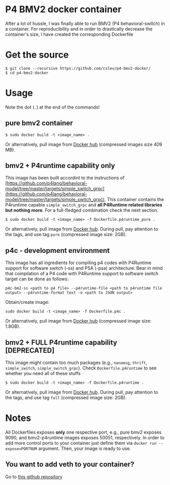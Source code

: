 # P4 BMV2 docker container
After a lot of hussle, I was finally able to run BMV2 (P4 behavioral-switch) in a container. For reproducibility and in order to drastically decrease the container's size, I have created the corresponding Dockerfile

# Get the source
```
$ git clone --recursive https://github.com/cslev/p4-bmv2-docker/
$ cd p4-bmv2-docker
```
# Usage
Note the dot (`.`) at the end of the commands!

## pure bmv2 container 
```
$ sudo docker build -t <image_name> .
```
Or alternatively, pull image from [Docker hub](https://hub.docker.com/r/cslev/p4-bmv2/) (compressed images size 409 MB).

## bmv2 + P4runtime capability only
This image has been built accordint to the instructions of [https://github.com/p4lang/behavioral-model/tree/master/targets/simple_switch_grpc](https://github.com/p4lang/behavioral-model/tree/master/targets/simple_switch_grpc).
This container contains the P4runtime capable `simple_switch_grpc` and **all P4Runtime related libraries but nothing more**. 
For a full-fledged combination check the next section.
```
$ sudo docker build -t <image_name> -f Dockerfile.p4runtime_pure .
```

Or alternatively, pull image from [Docker hub](https://hub.docker.com/r/cslev/p4-bmv2-p4runtime/).
During pull, pay attention to the tags, and use tag `pure` (compressed image size: 2GB).

## p4c - development environment 
This image has all ingredients for compiling p4 codes with P4Runtime support for software switch (-ss) and PSA (-psa) architecture.
Bear in mind that compilation of a P4 code with P4Runtime support to software switch target can be done as follows:

`p4c-bm2-ss <path to p4 file> --p4runtime-file <path to p4runtime file output> --p4runtime-format text -o <path to JSON output>`

Obtain/create image:
```
sudo docker build -t <image_name> -f Dockerfile.p4c .
```
Or alternatively, pull image from [Docker hub](https://hub.docker.com/r/cslev/p4c/) (compressed image size: 1.8GB).


## bmv2 + FULL P4runtime capability [DEPRECATED]
This image might contain too much packages (e.g., `nanomsg`, `thrift`, `simple_switch`, `simple_switch_grpc`). 
Check `Dockerfile.p4runtime` to see whether you need all of these stuffs
```
$ sudo docker build -t <image_name> -f Dockerfile.p4runtime .
```
Or alternatively, pull image from [Docker hub](https://hub.docker.com/r/cslev/p4-bmv2-p4runtime/).
During pull, pay attention to the tags, and use tag `full` (compressed image size: 2GB).

# Notes
All Dockerfiles exposes **only** one respective port, e.g., pure bmv2 exposes 9090, and bmv2-p4runtime images exposes 50051, respectively.
In order to add more control ports to your container just define them via `docker run --expose=PORTNUM` argument.
Then, your image is ready to use.



## You want to add veth to your container?
Go to [this github repository](https://github.com/cslev/add_veth_to_docker) 

